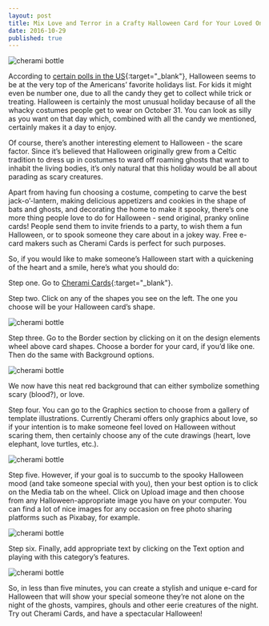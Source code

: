```yaml
---
layout: post
title: Mix Love and Terror in a Crafty Halloween Card for Your Loved One
date: 2016-10-29
published: true
---
```


![cherami bottle](http://blog.cherami.cards/assets/img/halloween/cherami-halloween.png#center)

According to [certain polls in the US](http://www.theharrispoll.com/health-and-life/Americans-Weigh-In-on-Their-Favorite-Holiday.html){:target="_blank"}, Halloween seems to be at the very top of the Americans’ favorite holidays list. For kids it might even be number one, due to all the candy they get to collect while trick or treating. Halloween is certainly the most unusual holiday because of all the whacky costumes people get to wear on October 31. You can look as silly as you want on that day which, combined with all the candy we mentioned, certainly makes it a day to enjoy.


Of course, there’s another interesting element to Halloween - the scare factor. Since it’s believed that Halloween originally grew from a Celtic tradition to dress up in costumes to ward off roaming ghosts that want to inhabit the living bodies, it’s only natural that this holiday would be all about parading as scary creatures.


Apart from having fun choosing a costume, competing to carve the best jack-o’-lantern, making delicious appetizers and cookies in the shape of bats and ghosts, and decorating the home to make it spooky, there’s one more thing people love to do for Halloween - send original, pranky online cards! People send them to invite friends to a party, to wish them a fun Halloween, or to spook someone they care about in a jokey way. Free e-card makers such as Cherami Cards is perfect for such purposes.


So, if you would like to make someone’s Halloween start with a quickening of the heart and a smile, here’s what you should do:


Step one. Go to [Cherami Cards](https://cherami.cards/love){:target="_blank"}.


Step two. Click on any of the shapes you see on the left. The one you choose will be your Halloween card’s shape.

![cherami bottle](http://blog.cherami.cards/assets/img/halloween/cherami-halloween-step.png#center)

Step three. Go to the Border section by clicking on it on the design elements wheel above card shapes. Choose a border for your card, if you’d like one. Then do the same with Background options.

![cherami bottle](http://blog.cherami.cards/assets/img/halloween/cherami-halloween-step-two.png#center)

We now have this neat red background that can either symbolize something scary (blood?), or love. 


Step four. You can go to the Graphics section to choose from a gallery of template illustrations. Currently Cherami offers only graphics about love, so if your intention is to make someone feel loved on Halloween without scaring them, then certainly choose any of the cute drawings (heart, love elephant, love turtles, etc.).

![cherami bottle](http://blog.cherami.cards/assets/img/halloween/cherami-halloween-step-tree.png#center)

Step five. However, if your goal is to succumb to the spooky Halloween mood (and take someone special with you), then your best option is to click on the Media tab on the wheel. Click on Upload image and then choose from any Halloween-appropriate image you have on your computer. You can find a lot of nice images for any occasion on free photo sharing platforms such as Pixabay, for example.

![cherami bottle](http://blog.cherami.cards/assets/img/halloween/cherami-halloween-step-four.png#center)

Step six. Finally, add appropriate text by clicking on the Text option and playing with this category’s features. 

![cherami bottle](http://blog.cherami.cards/assets/img/halloween/cherami-halloween-step-five.png#center)

So, in less than five minutes, you can create a stylish and unique e-card for Halloween that will show your special someone they’re not alone on the night of the ghosts, vampires, ghouls and other eerie creatures of the night. Try out Cherami Cards, and have a spectacular Halloween!




